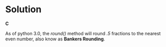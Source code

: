 # Solution

**C**

As of python 3.0, the *round()* method will round *.5* fractions to the nearest even number, also know as **Bankers Rounding**.
